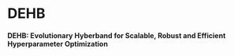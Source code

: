# DEHB
#### DEHB: Evolutionary Hyberband for Scalable, Robust and Efficient Hyperparameter Optimization